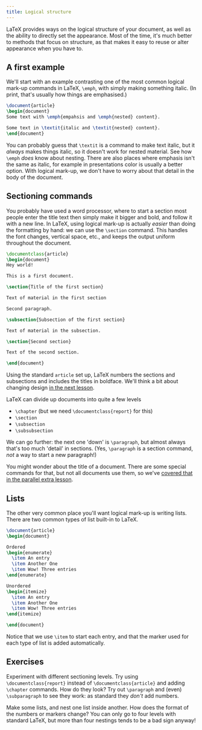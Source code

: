 ```yaml
---
title: Logical structure
---
```


LaTeX provides ways on the logical structure of your document, as well as the
ability to directly set the appearance. Most of the time, it's much better to
methods that focus on structure, as that makes it easy to reuse or alter
appearance when you have to.

## A first example

We'll start with an example contrasting one of the most common logical mark-up
commands in LaTeX, `\emph`, with simply making something italic. (In print,
that's usually how things are emphasised.)

```latex
\document{article}
\begin{document}
Some text with \emph{empahsis and \emph{nested} content}.

Some text in \textit{italic and \textit{nested} content}.
\end{document}
```

You can probably guess that `\textit` is a command to make text italic, but it
_always_ makes things italic, so it doesn't work for nested material. See how
`\emph` _does_ know about nesting. There are also places where emphasis  isn't
the same as italic, for example in presentations color is usually a better
option. With logical mark-up, we don't have to worry about that detail in the
body of the document.

## Sectioning commands

You probably have used a word processor, where  to start a section most people
enter the title text then simply make it bigger and bold, and follow it with a
new line. In LaTeX, using logical mark-up is actually _easier_ than doing the
formatting by hand: we can use the `\section` command. This handles the font
changes, vertical space, etc., and keeps the output uniform throughout the
document.

```latex
\documentclass{article}
\begin{document}
Hey world!

This is a first document.

\section{Title of the first section}

Text of material in the first section

Second paragraph.

\subsection{Subsection of the first section}

Text of material in the subsection.

\section{Second section}

Text of the second section.

\end{document}
```

Using the standard `article` set up, LaTeX numbers the sections and subsections
and includes the titles in boldface. We'll think a bit about changing design [in
the next lesson](lesson-05).

LaTeX can divide up documents into quite a few levels

- `\chapter` (but we need `\documentclass{report}` for this)
- `\section`
- `\subsection`
- `\subsubsection`

We can go further: the next one 'down' is `\paragraph`, but almost always that's
too much 'detail' in sections. (Yes, `\paragraph` is a section command, _not_ a
way to start a new paragraph!)

You might wonder about the title of a document. There are some special
commands for that, but not all documents use them, so we've
[covered that in the parallel extra lesson](more-04).

## Lists

The other very common place you'll want logical mark-up is writing lists.
There are two common types of list built-in to LaTeX.

```latex
\document{article}
\begin{document}

Ordered
\begin{enumerate}
  \item An entry
  \item Another One
  \item Wow! Three entries
\end{enumerate}

Unordered
\begin{itemize}
  \item An entry
  \item Another One
  \item Wow! Three entries
\end{itemize}

\end{document}
```

Notice that we use `\item` to start each entry, and that the marker used  for
each type of list is added automatically.

## Exercises

Experiment with different sectioning levels. Try using `\documentclass{report}`
instead of `\documentclass{article}` and adding `\chapter` commands. How
do they look? Try out `\paragraph` and (even) `\subparagraph` to see they work:
as standard they _don't_ add numbers.

Make some lists, and nest one list inside another. How does the format of the
numbers or markers change? You can only go to four levels with standard LaTeX,
but more than four nestings tends to be a bad sign anyway!
